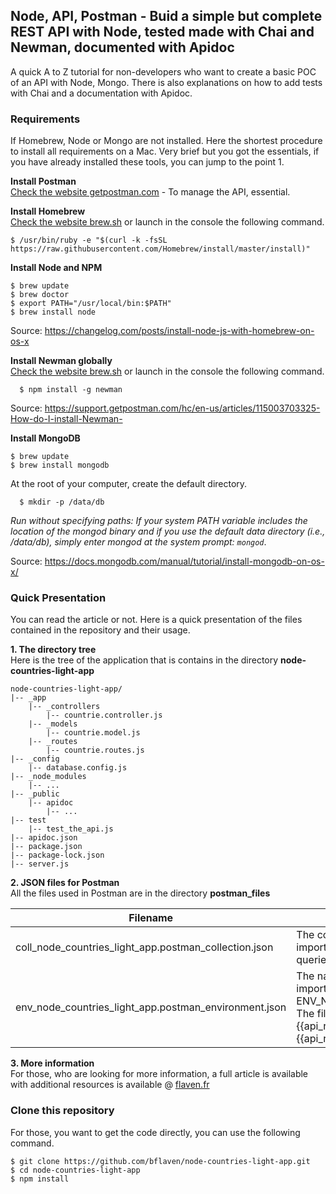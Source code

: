 
## Node, API, Postman - Buid a simple but complete REST API with Node, tested made with Chai and Newman, documented with Apidoc
A quick A to Z tutorial for non-developers who want to create a basic POC of an API with Node, Mongo. There is also explanations on how to add tests with Chai and a documentation with Apidoc.


### Requirements

If Homebrew, Node or Mongo are not installed. Here the shortest procedure to install all requirements on a Mac. Very brief but you got the essentials, if you have already installed these tools, you can jump to the point 1.

**Install Postman**<br />
[Check the website getpostman.com](https://www.getpostman.com/apps) - To manage the API, essential.

**Install Homebrew**<br />
[Check the website brew.sh](https://brew.sh/) or launch in the console the following command.

```
$ /usr/bin/ruby -e "$(curl -k -fsSL https://raw.githubusercontent.com/Homebrew/install/master/install)"
```

**Install Node and NPM**<br />

```
$ brew update
$ brew doctor
$ export PATH="/usr/local/bin:$PATH"
$ brew install node
```
Source: <a href="https://changelog.com/posts/install-node-js-with-homebrew-on-os-x" target="_blank">https://changelog.com/posts/install-node-js-with-homebrew-on-os-x</a>

**Install Newman globally**<br />
[Check the website brew.sh](https://brew.sh/) or launch in the console the following command.

```
  $ npm install -g newman
```
Source: <a href="https://support.getpostman.com/hc/en-us/articles/115003703325-How-do-I-install-Newman-" target="_blank">https://support.getpostman.com/hc/en-us/articles/115003703325-How-do-I-install-Newman-</a>


**Install MongoDB**<br />
```
$ brew update
$ brew install mongodb
```


At the root of your computer, create the default directory. 
```
  $ mkdir -p /data/db
```
<i>Run without specifying paths: If your system PATH variable includes the location of the mongod binary and if you use the default data directory (i.e., /data/db), simply enter mongod at the system prompt: <code>mongod</code></i>.


Source: <a href="https://docs.mongodb.com/manual/tutorial/install-mongodb-on-os-x/" target="_blank">https://docs.mongodb.com/manual/tutorial/install-mongodb-on-os-x/</a></li>


### Quick Presentation

You can read the article or not. Here is a quick presentation of the files contained in the repository and their usage.

**1. The directory tree**<br />
Here is the tree of the application that is contains in the directory **node-countries-light-app** 

```
node-countries-light-app/
|-- _app
    |-- _controllers
        |-- countrie.controller.js
    |-- _models
        |-- countrie.model.js
    |-- _routes
        |-- countrie.routes.js
|-- _config
    |-- database.config.js
|-- _node_modules
    |-- ... 
|-- _public
    |-- apidoc
        |-- ... 
|-- test
    |-- test_the_api.js
|-- apidoc.json
|-- package.json
|-- package-lock.json
|-- server.js

```

**2. JSON files for Postman**<br />
All the files used in Postman are in the directory **postman_files**

Filename  | Description |
------------- | ------------- |
coll_node_countries_light_app.postman_collection.json | The collection of queries that can be imported in Postman. There are 6 queries for CRUD operations. 
env_node_countries_light_app.postman_environment.json  | The name for file environment that is imported in Postam under the name ENV_NODE_COUNTRIES_LIGHT_APP. The file contains the 2 variables {{api_root_url}} and {{api_root_url_countries}}

**3. More information**<br />
For those, who are looking for more information, a full article is available with additional resources is available @ [flaven.fr](http://flaven.fr/)


### Clone this repository

For those, you want to get the code directly, you can use the following command.

```
$ git clone https://github.com/bflaven/node-countries-light-app.git
$ cd node-countries-light-app
$ npm install

```















